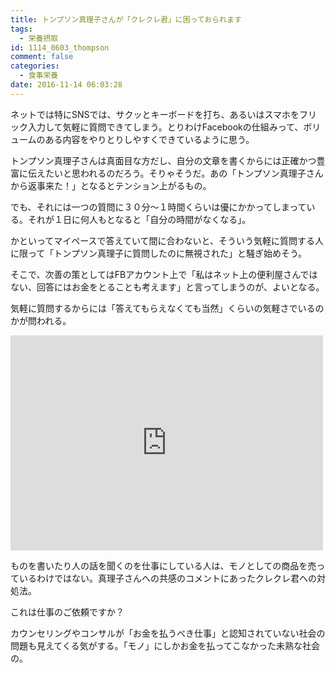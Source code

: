 ```yaml
---
title: トンプソン真理子さんが「クレクレ君」に困っておられます
tags:
  - 栄養摂取
id: 1114_0603_thompson
comment: false
categories:
  - 食事栄養
date: 2016-11-14 06:03:28
---
```


ネットでは特にSNSでは、サクッとキーボードを打ち、あるいはスマホをフリック入力して気軽に質問できてしまう。とりわけFacebookの仕組みって、ボリュームのある内容をやりとりしやすくできているように思う。<!--more-->

トンプソン真理子さんは真面目な方だし、自分の文章を書くからには正確かつ豊富に伝えたいと思われるのだろう。そりゃそうだ。あの「トンプソン真理子さんから返事来た！」となるとテンション上がるもの。

でも、それには一つの質問に３０分〜１時間くらいは優にかかってしまっている。それが１日に何人もとなると「自分の時間がなくなる」。

かといってマイペースで答えていて間に合わないと、そういう気軽に質問する人に限って「トンプソン真理子に質問したのに無視された」と騒ぎ始めそう。

そこで、次善の策としてはFBアカウント上で「私はネット上の便利屋さんではない、回答にはお金をとることも考えます」と言ってしまうのが、よいとなる。

気軽に質問するからには「答えてもらえなくても当然」くらいの気軽さでいるのかが問われる。

<iframe src="https://www.facebook.com/plugins/post.php?href=https%3A%2F%2Fwww.facebook.com%2Fmariko.thompson.1%2Fposts%2F1028413547267269&width=500" width="500" height="344" style="border:none;overflow:hidden" scrolling="no" frameborder="0" allowTransparency="true"\></iframe>

ものを書いたり人の話を聞くのを仕事にしている人は、モノとしての商品を売っているわけではない。真理子さんへの共感のコメントにあったクレクレ君への対処法。

<pre>これは仕事のご依頼ですか？</pre>

カウンセリングやコンサルが「お金を払うべき仕事」と認知されていない社会の問題も見えてくる気がする。「モノ」にしかお金を払ってこなかった未熟な社会の。

<p></p>
<script async src="//pagead2.googlesyndication.com/pagead/js/adsbygoogle.js"></script>
<!-- レスポンシブ -->
<ins class="adsbygoogle"
     style="display:block"
     data-ad-client="ca-pub-1326353612309906"
     data-ad-slot="9574351073"
     data-ad-format="auto"></ins>
<script>
(adsbygoogle = window.adsbygoogle || []).push({});
</script>